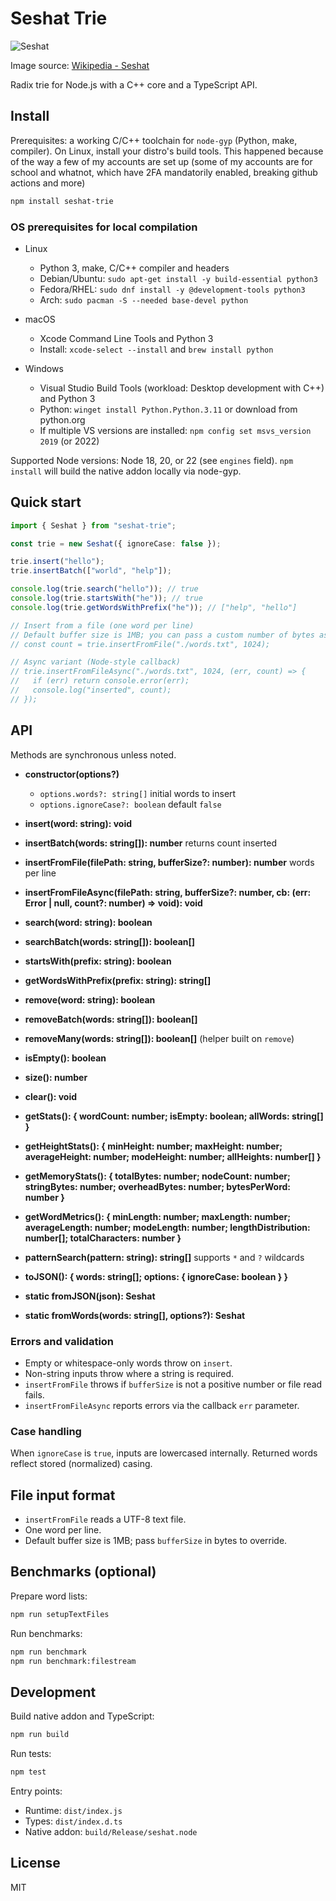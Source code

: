 # Seshat Trie

![Seshat](https://upload.wikimedia.org/wikipedia/commons/thumb/c/cc/Hatshepsut_and_Seshat.jpg/960px-Hatshepsut_and_Seshat.jpg)

Image source: [Wikipedia - Seshat](https://en.wikipedia.org/wiki/Seshat)

Radix trie for Node.js with a C++ core and a TypeScript API.

## Install

Prerequisites: a working C/C++ toolchain for `node-gyp` (Python, make, compiler). On Linux, install your distro's build tools. This happened because of the way a few of my accounts are set up (some of my accounts are for school and whatnot, which have 2FA mandatorily enabled, breaking github actions and more)

```bash
npm install seshat-trie
```

### OS prerequisites for local compilation

- Linux
  - Python 3, make, C/C++ compiler and headers
  - Debian/Ubuntu: `sudo apt-get install -y build-essential python3`
  - Fedora/RHEL: `sudo dnf install -y @development-tools python3`
  - Arch: `sudo pacman -S --needed base-devel python`

- macOS
  - Xcode Command Line Tools and Python 3
  - Install: `xcode-select --install` and `brew install python`

- Windows
  - Visual Studio Build Tools (workload: Desktop development with C++) and Python 3
  - Python: `winget install Python.Python.3.11` or download from python.org
  - If multiple VS versions are installed: `npm config set msvs_version 2019` (or 2022)

Supported Node versions: Node 18, 20, or 22 (see `engines` field). `npm install` will build the native addon locally via node-gyp.

## Quick start

```ts
import { Seshat } from "seshat-trie";

const trie = new Seshat({ ignoreCase: false });

trie.insert("hello");
trie.insertBatch(["world", "help"]);

console.log(trie.search("hello")); // true
console.log(trie.startsWith("he")); // true
console.log(trie.getWordsWithPrefix("he")); // ["help", "hello"]

// Insert from a file (one word per line)
// Default buffer size is 1MB; you can pass a custom number of bytes as 2nd arg
// const count = trie.insertFromFile("./words.txt", 1024);

// Async variant (Node-style callback)
// trie.insertFromFileAsync("./words.txt", 1024, (err, count) => {
//   if (err) return console.error(err);
//   console.log("inserted", count);
// });
```

## API

Methods are synchronous unless noted.

- **constructor(options?)**
  - `options.words?: string[]` initial words to insert
  - `options.ignoreCase?: boolean` default `false`

- **insert(word: string): void**
- **insertBatch(words: string[]): number** returns count inserted
- **insertFromFile(filePath: string, bufferSize?: number): number** words per line
- **insertFromFileAsync(filePath: string, bufferSize?: number, cb: (err: Error | null, count?: number) => void): void**

- **search(word: string): boolean**
- **searchBatch(words: string[]): boolean[]**

- **startsWith(prefix: string): boolean**
- **getWordsWithPrefix(prefix: string): string[]**

- **remove(word: string): boolean**
- **removeBatch(words: string[]): boolean[]**
- **removeMany(words: string[]): boolean[]** (helper built on `remove`)

- **isEmpty(): boolean**
- **size(): number**
- **clear(): void**

- **getStats(): { wordCount: number; isEmpty: boolean; allWords: string[] }**
- **getHeightStats(): { minHeight: number; maxHeight: number; averageHeight: number; modeHeight: number; allHeights: number[] }**
- **getMemoryStats(): { totalBytes: number; nodeCount: number; stringBytes: number; overheadBytes: number; bytesPerWord: number }**
- **getWordMetrics(): { minLength: number; maxLength: number; averageLength: number; modeLength: number; lengthDistribution: number[]; totalCharacters: number }**

- **patternSearch(pattern: string): string[]** supports `*` and `?` wildcards

- **toJSON(): { words: string[]; options: { ignoreCase: boolean } }**
- **static fromJSON(json): Seshat**
- **static fromWords(words: string[], options?): Seshat**

### Errors and validation

- Empty or whitespace-only words throw on `insert`.
- Non-string inputs throw where a string is required.
- `insertFromFile` throws if `bufferSize` is not a positive number or file read fails.
- `insertFromFileAsync` reports errors via the callback `err` parameter.

### Case handling

When `ignoreCase` is `true`, inputs are lowercased internally. Returned words reflect stored (normalized) casing.

## File input format

- `insertFromFile` reads a UTF-8 text file.
- One word per line.
- Default buffer size is 1MB; pass `bufferSize` in bytes to override.

## Benchmarks (optional)

Prepare word lists:

```bash
npm run setupTextFiles
```

Run benchmarks:

```bash
npm run benchmark
npm run benchmark:filestream
```

## Development

Build native addon and TypeScript:

```bash
npm run build
```

Run tests:

```bash
npm test
```

Entry points:

- Runtime: `dist/index.js`
- Types: `dist/index.d.ts`
- Native addon: `build/Release/seshat.node`

## License

MIT